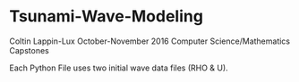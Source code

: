 # Tsunami-Wave-Modeling

Coltin Lappin-Lux
October-November 2016
Computer Science/Mathematics Capstones

Each Python File uses two initial wave data files (RHO & U).
